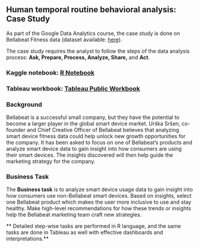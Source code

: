 ## Human temporal routine behavioral analysis: Case Study

As part of the Google Data Analytics course, the case study is done on Bellabeat Fitness data (dataset available: [here](https://www.kaggle.com/arashnic/fitbit)). 


The case study requires the analyst to follow the steps of the data analysis process: 
**Ask, Prepare, Process, Analyze, Share,** and **Act**.


### **Kaggle notebook**: [R Notebook]() <br /> 
### **Tableau workbook**: [Tableau Public Workbook]() <br /> 

### Background
Bellabeat is a successful small company, but they have the potential to become a larger player in the global smart device market. Urška Sršen, co-founder and Chief Creative Officer of Bellabeat believes that analyzing smart device fitness data could help unlock new growth opportunities for the company. It has been asked to focus on one of Bellabeat’s products and analyze smart device data to gain insight into how consumers are using their smart devices. The insights discovered will then help guide the marketing strategy for the company.

### Business Task
The **Business task** is to analyze smart device usage data to gain insight into how consumers use non-Bellabeat smart devices. Based on insights, select one Bellabeat product which makes the user more inclusive to use and stay healthy. Make high-level recommendations for how these trends or insights help the Bellabeat marketing team craft new strategies.


** Detailed step-wise tasks are performed in R language, and the same tasks are done in Tableau as well with effective dashboards and interpretations.**

